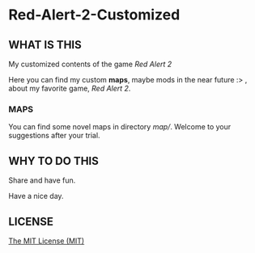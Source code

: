 # Red-Alert-2-Customized

## WHAT IS THIS

My customized contents of the game *Red Alert 2*

Here you can find my custom **maps**, maybe mods in the near future :> , about my favorite game, *Red Alert 2*.

### MAPS

You can find some novel maps in directory *map/*. Welcome to your suggestions after your trial.

## WHY TO DO THIS

Share and have fun.

Have a nice day.

## LICENSE
[The MIT License (MIT)](https://opensource.org/licenses/MIT)

